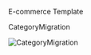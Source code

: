 E-commerce Template

CategoryMigration

![CategoryMigration](https://user-images.githubusercontent.com/41003932/106140048-4ae20780-617f-11eb-9e99-d3cd330833e3.png)
